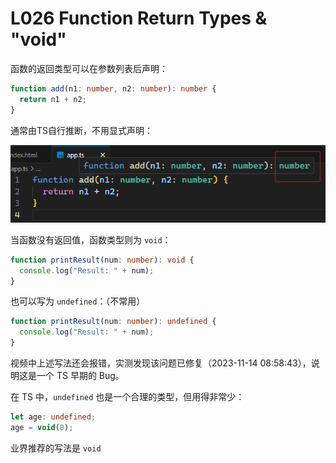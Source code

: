 # L026 Function Return Types & "void"



函数的返回类型可以在参数列表后声明：

```ts
function add(n1: number, n2: number): number {
  return n1 + n2;
}
```

通常由TS自行推断，不用显式声明：

![TS type inference for function](../assets/26-1.png)



当函数没有返回值，函数类型则为 `void`：

```ts
function printResult(num: number): void {
  console.log("Result: " + num);
}
```

也可以写为 `undefined`：（不常用）

```ts
function printResult(num: number): undefined {
  console.log("Result: " + num);
}
```

视频中上述写法还会报错，实测发现该问题已修复（2023-11-14 08:58:43），说明这是一个 TS 早期的 Bug。

在 TS 中，`undefined` 也是一个合理的类型，但用得非常少：

```ts
let age: undefined;
age = void(0);
```

业界推荐的写法是 `void`